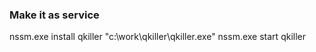 ### Make it as service

nssm.exe install qkiller "c:\work\qkiller\qkiller.exe"
nssm.exe start qkiller